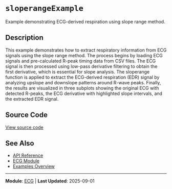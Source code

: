 # `sloperangeExample`

Example demonstrating ECG-derived respiration using slope range method.

## Description

This example demonstrates how to extract respiratory information from ECG signals using the slope range method. The process begins by loading ECG signals and pre-calculated R-peak timing data from CSV files. The ECG signal is then processed using low-pass derivative filtering to obtain the first derivative, which is essential for slope analysis. The sloperange function is applied to extract the ECG-derived respiration (EDR) signal by analyzing upslope and downslope patterns around R-wave peaks. Finally, the results are visualized in three subplots showing the original ECG with detected R-peaks, the ECG derivative with highlighted slope intervals, and the extracted EDR signal.

## Source Code

[View source code](https://github.com/BSICoS/biosigmat/tree/main/examples/ecg/sloperangeExample.m)

## See Also

- [API Reference](../index.md)
- [ECG Module](../api/ecg/index.md)
- [Examples Overview](index.md)

---

**Module**: [ECG](../api/ecg/index.md) | **Last Updated**: 2025-09-01
